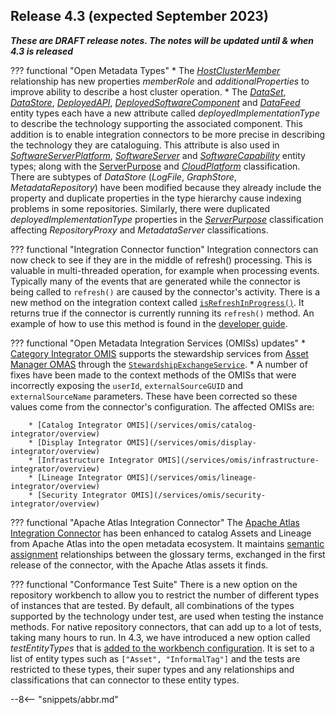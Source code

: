 <!-- SPDX-License-Identifier: CC-BY-4.0 -->
<!-- Copyright Contributors to the Egeria project. -->


## Release 4.3 (expected September 2023)

_**These are DRAFT release notes.  The notes will be updated until & when 4.3 is released**_

??? functional "Open Metadata Types"
    * The  [*HostClusterMember*](/types/0/0035-Complex-Hosts) relationship has new properties *memberRole* and *additionalProperties* to improve ability to describe a host cluster operation.
    * The  [*DataSet*](/types/0/0010-Base-Model), [*DataStore*](/types/2/0210-Data-Stores), [*DeployedAPI*](/types/2/0212-Deployed-APIs), [*DeployedSoftwareComponent*](/types/2/0215-Software-Components) and [*DataFeed*](/types/2/0223-Events-and-Logs) entity types each have a new attribute called *deployedImplementationType* to describe the technology supporting the associated component.  This addition is to enable integration connectors to be more precise in describing the technology they are cataloguing.  This attribute is also used in [*SoftwareServerPlatform*](/types/0037-Software-Server-Platforms), [*SoftwareServer*](/types/0/0040-Software-Servers) and [*SoftwareCapability*](/types/0/0042-Software-Capabilities) entity types; along with the [ServerPurpose](/types/0/0041-Server-Purpose) and [*CloudPlatform*](/types/0/0090-Cloud-Platforms-and-Services) classification.  There are subtypes of *DataStore* (*LogFile*, *GraphStore*, *MetadataRepository*) have been modified because they already include the property and duplicate properties in the type hierarchy cause indexing problems in some repositories.  Similarly, there were duplicated *deployedImplementationType* properties in the [*ServerPurpose*](/types/0/0041-Server-Purpose) classification affecting *RepositoryProxy* and *MetadataServer* classifications. 


??? functional "Integration Connector function"
    Integration connectors can now check to see if they are in the middle of refresh() processing.  This is valuable in multi-threaded operation, for example when processing events.  Typically many of the events that are generated while the connector is being called to `refresh()` are caused by the connector's activity.  There is a new method on the integration context called [`isRefreshInProgress()`](https://odpi.github.io/egeria/org/odpi/openmetadata/frameworks/integration/context/IntegrationContext.html).  It returns true if the connector is currently running its `refresh()` method.  An example of how to use this method is found in the [developer guide](/guides/developer/integration-connectors/overview/#registering-a-listener-with-open-metadata).

??? functional "Open Metadata Integration Services (OMISs) updates"
    * [Category Integrator OMIS](/services/omis/catalog-integrator/overview) supports the stewardship services from [Asset Manager OMAS](/services/omas/asset-manager/overview) through the [`StewardshipExchangeService`](https://odpi.github.io/egeria/org/odpi/openmetadata/integrationservices/catalog/connector/StewardshipExchangeService.html).
    * A number of fixes have been made to the context methods of the OMISs that were incorrectly exposing the `userId`, `externalSourceGUID` and `externalSourceName` parameters.  These have been corrected so these values come from the connector's configuration.  The affected OMISs are:

        * [Catalog Integrator OMIS](/services/omis/catalog-integrator/overview)
        * [Display Integrator OMIS](/services/omis/display-integrator/overview)
        * [Infrastructure Integrator OMIS](/services/omis/infrastructure-integrator/overview)
        * [Lineage Integrator OMIS](/services/omis/lineage-integrator/overview)
        * [Security Integrator OMIS](/services/omis/security-integrator/overview)

??? functional "Apache Atlas Integration Connector"
    The [Apache Atlas Integration Connector](/connectors/integration/apache-atlas-catalog-integration-connector) has been enhanced to catalog Assets and Lineage from Apache Atlas into the open metadata ecosystem.  It maintains [semantic assignment](/types/3/0370-Semantic-Assignment) relationships between the glossary terms, exchanged in the first release of the connector, with the Apache Atlas assets it finds.


??? functional "Conformance Test Suite"
    There is a new option on the repository workbench to allow you to restrict the number of different types of instances that are tested.  By default, all combinations of the types supported by the technology under test, are used when testing the instance methods.  For native repository connectors, that can add up to a lot of tests, taking many hours to run.  In 4.3, we have introduced a new option called *testEntityTypes* that is [added to the workbench configuration](/guides/admin/servers/configuring-a-conformance-test-server). It is set to a list of entity types such as `["Asset", "InformalTag"]` and the tests are restricted to these types, their super types and any relationships and classifications that can connector to these entity types. 


--8<-- "snippets/abbr.md"
